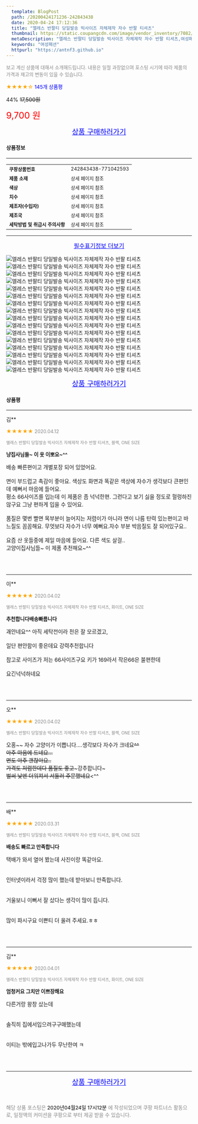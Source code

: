 ```yaml
---
  template: BlogPost
  path: /20200424171236-242843438
  date: 2020-04-24 17:12:36
  title: "엘레스 반팔티 당일발송 빅사이즈 자체제작 자수 반팔 티셔츠"
  thumbnail: https://static.coupangcdn.com/image/vendor_inventory/7082/7c46af36b80c5be0b7dfc7df0dacc91f963c34cf049b694b894eb8baec30.jpg
  metaDescription: "엘레스 반팔티 당일발송 빅사이즈 자체제작 자수 반팔 티셔츠,여성패션"
  keywords: "여성패션"
  httpurl: "https://antnf3.github.io"
---
```

  
<span style="color: #888;font-size:0.8rem">보고 계신 상품에 대해서 소개해드립니다.
내용은 일절 과장없으며 포스팅 시기에 따라 제품의 가격과 재고의 변동이 있을 수 있습니다.</span>
  
<span style="color: orange;">★★★★☆</span> <span style="color: blue;font-size: 0.85rem;">145개 상품평</span>

<span style="font-size: 0.9rem">44%</span> <span style="font-size: 0.9rem">~~17,500원~~</span>

<span style="color: red;font-size: 1.5rem;">9,700 원</span>



<p align="center"><a href="http://me2.do/G5uczanv" style="font-size: 1.2rem; color: blue;">상품 구매하러가기</a></p>

#### 상품정보

---

|                  |                       |
| ---------------- | --------------------- |
| **<span style="font-size:0.8rem;">쿠팡상품번호</span>** | <span style="font-size:0.8rem;">242843438-771042593</span> |
| **<span style="font-size:0.8rem;">제품 소재</span>**    | <span style="font-size:0.8rem;">상세 페이지 참조</span>        |
| **<span style="font-size:0.8rem;">색상</span>**    | <span style="font-size:0.8rem;">상세 페이지 참조</span>        |
| **<span style="font-size:0.8rem;">치수</span>**    | <span style="font-size:0.8rem;">상세 페이지 참조</span>        |
| **<span style="font-size:0.8rem;">제조자(수입자)</span>**    | <span style="font-size:0.8rem;">상세 페이지 참조</span>        |
| **<span style="font-size:0.8rem;">제조국</span>**    | <span style="font-size:0.8rem;">상세 페이지 참조</span>        |
| **<span style="font-size:0.8rem;">세탁방법 및 취급시 주의사항</span>**    | <span style="font-size:0.8rem;">상세 페이지 참조</span>        |




---

<p align="center"><a href="http://me2.do/G5uczanv" style="font-size: 1rem; color: blue;">필수표기정보 더보기</a></p>

![엘레스 반팔티 당일발송 빅사이즈 자체제작 자수 반팔 티셔츠](http://thumbnail9.coupangcdn.com/thumbnails/remote/q89/image/vendor_inventory/662f/f936ff713da492b3488832b7309fc2903fe2cb6b09fa7d8e7c733a7e0745.jpg)
![엘레스 반팔티 당일발송 빅사이즈 자체제작 자수 반팔 티셔츠](http://thumbnail9.coupangcdn.com/thumbnails/remote/q89/image/vendor_inventory/2dee/c818955346b975cae56e7387818d0303159c974a1ec38605b0a5130bf263.jpg)
![엘레스 반팔티 당일발송 빅사이즈 자체제작 자수 반팔 티셔츠](http://thumbnail7.coupangcdn.com/thumbnails/remote/q89/image/vendor_inventory/e483/5c788134315355c24c93636a7527da1eb35e29fb20a41b4178e9b6c16a97.jpg)
![엘레스 반팔티 당일발송 빅사이즈 자체제작 자수 반팔 티셔츠](http://thumbnail10.coupangcdn.com/thumbnails/remote/q89/image/vendor_inventory/250b/b265b4b731e3c95b78c38f797dbe656ac564fb0bbc3dfe61e249af7e52e8.jpg)
![엘레스 반팔티 당일발송 빅사이즈 자체제작 자수 반팔 티셔츠](http://thumbnail7.coupangcdn.com/thumbnails/remote/q89/image/vendor_inventory/9038/42ea9dfd748e9324190e0155b8b1e92d73f6b3ad768ae660d94ec1a68846.jpg)
![엘레스 반팔티 당일발송 빅사이즈 자체제작 자수 반팔 티셔츠](http://thumbnail10.coupangcdn.com/thumbnails/remote/q89/image/vendor_inventory/7ea0/3b232914aa2379babbb853dc044a602d0f539703fdbec03ccc1705afea72.jpg)
![엘레스 반팔티 당일발송 빅사이즈 자체제작 자수 반팔 티셔츠](http://thumbnail7.coupangcdn.com/thumbnails/remote/q89/image/vendor_inventory/26bc/636464142360a3b6f781631583a9fce4dd2da92724613515bac7250e3407.jpg)
![엘레스 반팔티 당일발송 빅사이즈 자체제작 자수 반팔 티셔츠](http://thumbnail7.coupangcdn.com/thumbnails/remote/q89/image/vendor_inventory/8b1d/5b3a841c1517093dd8d2dfffffd35cd052f717ae009645e323c780a40621.jpg)
![엘레스 반팔티 당일발송 빅사이즈 자체제작 자수 반팔 티셔츠](http://thumbnail9.coupangcdn.com/thumbnails/remote/q89/image/vendor_inventory/a7e3/889108211774c8f031bc0081720d23dca0533648fb78ef1f8d3305992b00.jpg)
![엘레스 반팔티 당일발송 빅사이즈 자체제작 자수 반팔 티셔츠](http://thumbnail7.coupangcdn.com/thumbnails/remote/q89/image/vendor_inventory/5a75/ed187e14088344bf887adbe0eb121e02c1dff5d469ce7db3ab42ab34f4cb.jpg)
![엘레스 반팔티 당일발송 빅사이즈 자체제작 자수 반팔 티셔츠](http://thumbnail8.coupangcdn.com/thumbnails/remote/q89/image/vendor_inventory/32bc/77ee09b9edc11f00b4c062df30712e8b78e406ad0acc9f4135c783cce8b1.jpg)
![엘레스 반팔티 당일발송 빅사이즈 자체제작 자수 반팔 티셔츠](http://thumbnail7.coupangcdn.com/thumbnails/remote/q89/image/vendor_inventory/f1f0/fde76613f12849c9f5fb2e99c570595ae1bf0a9c9d322572a344b0f39ccc.jpg)
![엘레스 반팔티 당일발송 빅사이즈 자체제작 자수 반팔 티셔츠](http://thumbnail10.coupangcdn.com/thumbnails/remote/q89/image/vendor_inventory/fe77/cdbf66c33b632bab56669e783b2a126f857d3919a49198686a9472dfe1b8.jpg)
![엘레스 반팔티 당일발송 빅사이즈 자체제작 자수 반팔 티셔츠](http://thumbnail8.coupangcdn.com/thumbnails/remote/q89/image/vendor_inventory/b0e4/cd6498b96c3ad2f38d570d918f1c2e94ac73a7f48e9ac6f1782af4b49522.jpg)
![엘레스 반팔티 당일발송 빅사이즈 자체제작 자수 반팔 티셔츠](http://thumbnail7.coupangcdn.com/thumbnails/remote/q89/image/vendor_inventory/6d40/b12d80e8d80ef247b01b2fecb056b853168ad95d93de95a6dcad68f2882b.jpg)
![엘레스 반팔티 당일발송 빅사이즈 자체제작 자수 반팔 티셔츠](http://thumbnail6.coupangcdn.com/thumbnails/remote/q89/image/vendor_inventory/93f7/9cc46acb5975fbeeb33a5d202377f9b2567f39dd1e4aa3772a12fd812bff.jpg)

<p align="center"><a href="http://me2.do/G5uczanv" style="font-size: 1.2rem; color: blue;">상품 구매하러가기</a></p>

#### 상품평
  
---
  
김**
    
<span style="color: orange;">★★★★★</span> <span style="font-size:0.8rem;color: #888;">2020.04.12</span>
    
<span style="color: #888;font-size:0.7rem">엘레스 반팔티 당일발송 빅사이즈 자체제작 자수 반팔 티셔츠, 블랙, ONE SIZE</span>
    
<span style="font-size:0.85rem">**냥집사님들~ 이 옷 이뽀요~^^**</span>
    
<span style="font-size: 0.9rem;">배송 빠른편이고 개별포장 되어 있었어요.<br/><br/>면이 부드럽고 촉감이 좋아요. 색상도 화면과 똑같은 색상에 자수가 생각보다 큰편인데 예뻐서 마음에 들어요.<br/>평소 66사이즈를 입는데 이 제품은 좀 넉넉한편. 그런다고 보기 싫을 정도로 헐렁하진 않구요 그냥 편하게 입을 수 있어요.<br/><br/>품질은 몇번 빨면 목부분이 늘어지는 저렴이가 아니라 면이 나름 탄력 있는편이고 바느질도 꼼꼼해요. 무엇보다 자수가 너무 예뻐요.자수 부분 박음질도 잘 되어있구요..  <br/><br/>요즘 산 옷들중에 제일 마음에 들어요. 다른 색도 살걸..<br/>고양이집사님들~ 이 제품 추천해요~^^</span>
    
<br>
<br>

---
  
이**
    
<span style="color: orange;">★★★★★</span> <span style="font-size:0.8rem;color: #888;">2020.04.02</span>
    
<span style="color: #888;font-size:0.7rem">엘레스 반팔티 당일발송 빅사이즈 자체제작 자수 반팔 티셔츠, 화이트, ONE SIZE</span>
    
<span style="font-size:0.85rem">**추천합니다배송빠름니다**</span>
    
<span style="font-size: 0.9rem;">괘안네요^^ 아직 세탁전이라 천은 잘 모르겠고, <br/><br/>일단 편안함이 좋은데요 강력추천합니다 <br/><br/>참고로 사이즈가 저는 66사이즈구요 키가 169라서 작은66은 불편한데 <br/><br/>요긴넉넉하네요</span>
    
<br>
<br>

---
  
오**
    
<span style="color: orange;">★★★★★</span> <span style="font-size:0.8rem;color: #888;">2020.04.02</span>
    
<span style="color: #888;font-size:0.7rem">엘레스 반팔티 당일발송 빅사이즈 자체제작 자수 반팔 티셔츠, 블랙, ONE SIZE</span>
    

    
<span style="font-size: 0.9rem;">오홍~~ 자수 고양이가 이쁩니다....생각보다 자수가 크네요~~^^<br/>아주 마음에 드네요...<br/>면도 아주 괜찮아요..<br/>가격도 저렴한데다 품질도 좋고~~~강추합니다~~~<br/>벌써 낮엔 더워져서 서둘러 주문했네요~~<^^</span>
    
<br>
<br>

---
  
배**
    
<span style="color: orange;">★★★★★</span> <span style="font-size:0.8rem;color: #888;">2020.03.31</span>
    
<span style="color: #888;font-size:0.7rem">엘레스 반팔티 당일발송 빅사이즈 자체제작 자수 반팔 티셔츠, 블랙, ONE SIZE</span>
    
<span style="font-size:0.85rem">**배송도 빠르고 만족합니다**</span>
    
<span style="font-size: 0.9rem;">택배가 와서 열어 봤는데 사진이랑 똑같아요. <br/><br/><br/>인터넷이라서 걱정 많이 했는데 받아보니 만족합니다. <br/><br/><br/>거울보니 이뻐서 잘 샀다는 생각이 많이 듭니다. <br/><br/><br/>많이 파시구요 이쁜티 더 올려 주세요.ㅎㅎ</span>
    
<br>
<br>

---
  
김**
    
<span style="color: orange;">★★★★★</span> <span style="font-size:0.8rem;color: #888;">2020.04.01</span>
    
<span style="color: #888;font-size:0.7rem">엘레스 반팔티 당일발송 빅사이즈 자체제작 자수 반팔 티셔츠, 화이트, ONE SIZE</span>
    
<span style="font-size:0.85rem">**엄청커요 그치만 이쁘장해요**</span>
    
<span style="font-size: 0.9rem;">다른거랑 왕창 샀는데 <br/><br/><br/>솔직히 집에서입으려구구매했는데 <br/><br/><br/>이티는 밖에입고나가두 무난한여 ㅋ</span>
    
<br>
<br>


  
---
  
<p align="center"><a href="http://me2.do/G5uczanv" style="font-size: 1.2rem; color: blue;">상품 구매하러가기</a></p>
  
<br>
  
<span style="font-size: 0.85rem; color: #888;">해당 상품 포스팅은 <span style="color: #000;"> 2020년04월24일 17시12분 </span> 에 작성되었으며 쿠팡 파트너스 활동으로, 일정액의 커미션을 쿠팡으로 부터 제공 받을 수 있습니다.</span>